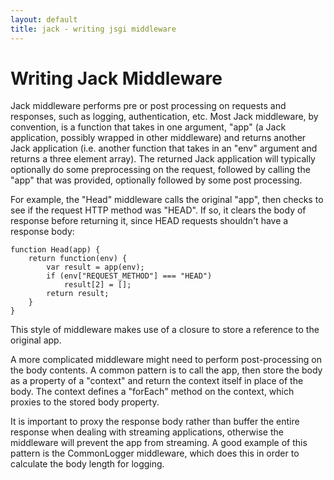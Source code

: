 ```yaml
---
layout: default
title: jack - writing jsgi middleware
---
```


Writing Jack Middleware
=======================

Jack middleware performs pre or post processing on requests and responses, such as logging, authentication, etc. Most Jack middleware, by convention, is a function that takes in one argument, "app" (a Jack application, possibly wrapped in other middleware) and returns another Jack application (i.e. another function that takes in an "env" argument and returns a three element array). The returned Jack application will typically optionally do some preprocessing on the request, followed by calling the "app" that was provided, optionally followed by some post processing.

For example, the "Head" middleware calls the original "app", then checks to see if the request HTTP method was "HEAD". If so, it clears the body of response before returning it, since HEAD requests shouldn't have a response body:

    function Head(app) {
        return function(env) {
            var result = app(env);
            if (env["REQUEST_METHOD"] === "HEAD")
                result[2] = [];
            return result;
        }
    }

This style of middleware makes use of a closure to store a reference to the original app.

A more complicated middleware might need to perform post-processing on the body contents. A common pattern is to call the app, then store the body as a property of a "context" and return the context itself in place of the body. The context defines a "forEach" method on the context, which proxies to the stored body property.

It is important to proxy the response body rather than buffer the entire response when dealing with streaming applications, otherwise the middleware will prevent the app from streaming. A good example of this pattern is the CommonLogger middleware, which does this in order to calculate the body length for logging.
